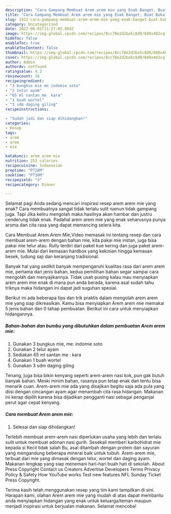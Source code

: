 ```yaml
---
description: "Cara Gampang Membuat Arem arem mie yang Enak Banget, Buat Buka Puasa Enak Banget"
title: "Cara Gampang Membuat Arem arem mie yang Enak Banget, Buat Buka Puasa Enak Banget"
slug: 1922-cara-gampang-membuat-arem-arem-mie-yang-enak-banget-buat-buka-puasa-enak-banget
category: Uncategorized
date: 2022-06-01T11:27:02.004Z
image: https://img-global.cpcdn.com/recipes/8cc78e2d2ba5c8d0/680x482cq70/arem-arem-mie-foto-resep-utama.jpg
hideToc: false
enableToc: true
enableTocContent: false
thumbnail: https://img-global.cpcdn.com/recipes/8cc78e2d2ba5c8d0/680x482cq70/arem-arem-mie-foto-resep-utama.jpg
cover: https://img-global.cpcdn.com/recipes/8cc78e2d2ba5c8d0/680x482cq70/arem-arem-mie-foto-resep-utama.jpg
author: Admin
authorAv: notfound
ratingvalue: 4.2
reviewcount: 18
recipeingredient:
- "3 bungkus mie me indomie soto"
- "2 telur ayam"
- "65 ml santan me  kara"
- "1 buah wortel"
- "3 sdm daging giling"
recipeinstructions:

- "Sudah jadi dan siap dihidangkan!"
categories:
- Resep
tags:
- arem
- arem
- mie

katakunci: arem arem mie 
nutrition: 253 calories
recipecuisine: Indonesian
preptime: "PT28M"
cooktime: "PT30M"
recipeyield: "3"
recipecategory: Dinner

---
```



Selamat pagi Anda sedang mencari inspirasi resep arem arem mie yang enak? Cara membuatnya sangat tidak terlalu sulit namun tidak gampang juga. Tapi Jika keliru mengolah maka hasilnya akan hambar dan justru cenderung tidak enak. Padahal arem arem mie yang enak seharusnya punya aroma dan cita rasa yang dapat memancing selera kita.


Cara Membuat Arem Arem Mie,Video memasak ini tentang resep dan cara membuat arem-arem dengan bahan mie, kita pakai mie instan, juga bisa pakai mie telur atau. Rully terdiri dari paket kue kering dan juga paket arem-arem mie. Mulai dari kemasan hardbox yang kekinian hingga kemasan besek, tudung saji dan keranjang tradisional.

Banyak hal yang sedikit banyak mempengaruhi kualitas rasa dari arem arem mie, pertama dari jenis bahan, kedua pemilihan bahan segar sampai cara mengolah dan menyajikannya. Tidak usah pusing kalau mau menyiapkan arem arem mie enak di mana pun anda berada, karena asal sudah tahu triknya maka hidangan ini dapat jadi suguhan spesial.


Berikut ini ada beberapa tips dan trik praktis dalam mengolah arem arem mie yang siap dikreasikan. Kamu bisa menyiapkan Arem arem mie memakai 5 jenis bahan dan 0 tahap pembuatan. Berikut ini cara untuk menyiapkan hidangannya.

<!--inarticleads1-->

##### Bahan-bahan dan bumbu yang dibutuhkan dalam pembuatan Arem arem mie:

1. Gunakan 3 bungkus mie, me: indomie soto
1. Gunakan 2 telur ayam
1. Sediakan 65 ml santan me : kara
1. Gunakan 1 buah wortel
1. Gunakan 3 sdm daging giling


Tenang, juga bisa bikin kenyang seperti arem-arem nasi kok, pun gak butuh banyak bahan. Meski minim bahan, rasanya pun tetap enak dan tentu bisa menarik cuan. Arem-arem mie ada yang disajikan begitu saja ada pula yang diisi dengan cincangan ayam agar menambah cita rasa hidangan. Makanan ini kerap dipilih karena bisa dijadikan pengganti nasi sebagai penganjal perut agar cepat kenyang. 

<!--inarticleads2-->

##### Cara membuat Arem arem mie:


1. Selesai dan siap dihidangkan!

Terlebih membuat arem-arem nasi diperlukan usaha yang lebih dan terlalu sulit untuk membuat adonan nasi gurih. Sesekali memberi karbohidrat mie kepada si Kecil tidak salah Bu, asal ditambah dengan protein dan sayuran yang mengandung beberapa mineral baik untuk tubuh. Arem-arem mie, terbuat dari mie yang dimasak dengan telur, wortel dan daging ayam. Makanan lengkap yang siap menemani hari-hari buah hati di sekolah. About Press Copyright Contact us Creators Advertise Developers Terms Privacy Policy &amp; Safety How YouTube works Test new features NFL Sunday Ticket Press Copyright. 

Terima kasih telah menggunakan resep yang tim kami tampilkan di sini. Harapan kami, olahan Arem arem mie yang mudah di atas dapat membantu anda menyiapkan hidangan yang enak untuk keluarga/teman maupun menjadi inspirasi untuk berjualan makanan. Selamat mencoba!
